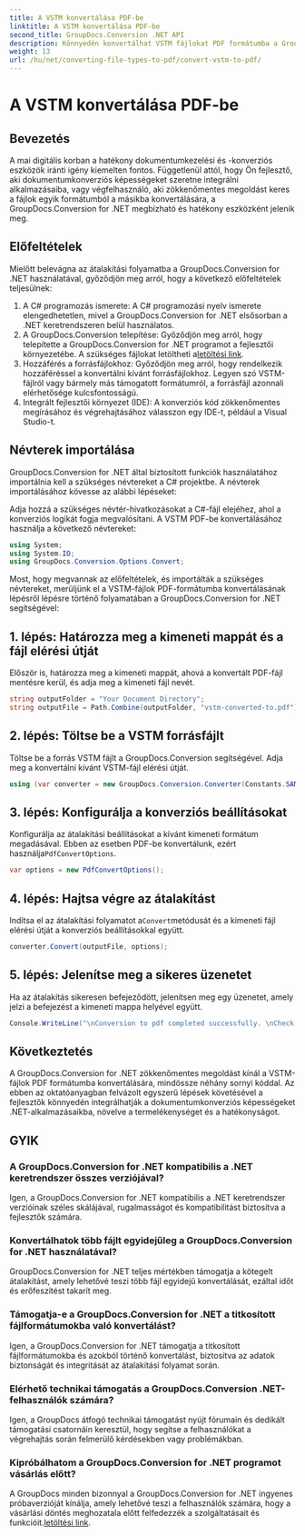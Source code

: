 ```yaml
---
title: A VSTM konvertálása PDF-be
linktitle: A VSTM konvertálása PDF-be
second_title: GroupDocs.Conversion .NET API
description: Könnyedén konvertálhat VSTM fájlokat PDF formátumba a GroupDocs.Conversion for .NET segítségével. Egyszerűsítse dokumentumkezelési folyamatát.
weight: 13
url: /hu/net/converting-file-types-to-pdf/convert-vstm-to-pdf/
---
```


# A VSTM konvertálása PDF-be

## Bevezetés
A mai digitális korban a hatékony dokumentumkezelési és -konverziós eszközök iránti igény kiemelten fontos. Függetlenül attól, hogy Ön fejlesztő, aki dokumentumkonverziós képességeket szeretne integrálni alkalmazásaiba, vagy végfelhasználó, aki zökkenőmentes megoldást keres a fájlok egyik formátumból a másikba konvertálására, a GroupDocs.Conversion for .NET megbízható és hatékony eszközként jelenik meg.
## Előfeltételek
Mielőtt belevágna az átalakítási folyamatba a GroupDocs.Conversion for .NET használatával, győződjön meg arról, hogy a következő előfeltételek teljesülnek:
1. A C# programozás ismerete: A C# programozási nyelv ismerete elengedhetetlen, mivel a GroupDocs.Conversion for .NET elsősorban a .NET keretrendszeren belül használatos.
2.  A GroupDocs.Conversion telepítése: Győződjön meg arról, hogy telepítette a GroupDocs.Conversion for .NET programot a fejlesztői környezetébe. A szükséges fájlokat letöltheti a[letöltési link](https://releases.groupdocs.com/conversion/net/).
3. Hozzáférés a forrásfájlokhoz: Győződjön meg arról, hogy rendelkezik hozzáféréssel a konvertálni kívánt forrásfájlokhoz. Legyen szó VSTM-fájlról vagy bármely más támogatott formátumról, a forrásfájl azonnali elérhetősége kulcsfontosságú.
4. Integrált fejlesztői környezet (IDE): A konverziós kód zökkenőmentes megírásához és végrehajtásához válasszon egy IDE-t, például a Visual Studio-t.

## Névterek importálása
GroupDocs.Conversion for .NET által biztosított funkciók használatához importálnia kell a szükséges névtereket a C# projektbe. A névterek importálásához kövesse az alábbi lépéseket:

Adja hozzá a szükséges névtér-hivatkozásokat a C#-fájl elejéhez, ahol a konverziós logikát fogja megvalósítani. A VSTM PDF-be konvertálásához használja a következő névtereket:
```csharp
using System;
using System.IO;
using GroupDocs.Conversion.Options.Convert;
```

Most, hogy megvannak az előfeltételek, és importálták a szükséges névtereket, merüljünk el a VSTM-fájlok PDF-formátumba konvertálásának lépésről lépésre történő folyamatában a GroupDocs.Conversion for .NET segítségével:
## 1. lépés: Határozza meg a kimeneti mappát és a fájl elérési útját
Először is, határozza meg a kimeneti mappát, ahová a konvertált PDF-fájl mentésre kerül, és adja meg a kimeneti fájl nevét.
```csharp
string outputFolder = "Your Document Directory";
string outputFile = Path.Combine(outputFolder, "vstm-converted-to.pdf");
```
## 2. lépés: Töltse be a VSTM forrásfájlt
Töltse be a forrás VSTM fájlt a GroupDocs.Conversion segítségével. Adja meg a konvertálni kívánt VSTM-fájl elérési útját.
```csharp
using (var converter = new GroupDocs.Conversion.Converter(Constants.SAMPLE_VSTM))
```
## 3. lépés: Konfigurálja a konverziós beállításokat
 Konfigurálja az átalakítási beállításokat a kívánt kimeneti formátum megadásával. Ebben az esetben PDF-be konvertálunk, ezért használja`PdfConvertOptions`.
```csharp
var options = new PdfConvertOptions();
```
## 4. lépés: Hajtsa végre az átalakítást
 Indítsa el az átalakítási folyamatot a`Convert`metódusát és a kimeneti fájl elérési útját a konverziós beállításokkal együtt.
```csharp
converter.Convert(outputFile, options);
```
## 5. lépés: Jelenítse meg a sikeres üzenetet
Ha az átalakítás sikeresen befejeződött, jelenítsen meg egy üzenetet, amely jelzi a befejezést a kimeneti mappa helyével együtt.
```csharp
Console.WriteLine("\nConversion to pdf completed successfully. \nCheck output in {0}", outputFolder);
```

## Következtetés
A GroupDocs.Conversion for .NET zökkenőmentes megoldást kínál a VSTM-fájlok PDF formátumba konvertálására, mindössze néhány sornyi kóddal. Az ebben az oktatóanyagban felvázolt egyszerű lépések követésével a fejlesztők könnyedén integrálhatják a dokumentumkonverziós képességeket .NET-alkalmazásaikba, növelve a termelékenységet és a hatékonyságot.
## GYIK
### A GroupDocs.Conversion for .NET kompatibilis a .NET keretrendszer összes verziójával?
Igen, a GroupDocs.Conversion for .NET kompatibilis a .NET keretrendszer verzióinak széles skálájával, rugalmasságot és kompatibilitást biztosítva a fejlesztők számára.
### Konvertálhatok több fájlt egyidejűleg a GroupDocs.Conversion for .NET használatával?
GroupDocs.Conversion for .NET teljes mértékben támogatja a kötegelt átalakítást, amely lehetővé teszi több fájl egyidejű konvertálását, ezáltal időt és erőfeszítést takarít meg.
### Támogatja-e a GroupDocs.Conversion for .NET a titkosított fájlformátumokba való konvertálást?
Igen, a GroupDocs.Conversion for .NET támogatja a titkosított fájlformátumokba és azokból történő konvertálást, biztosítva az adatok biztonságát és integritását az átalakítási folyamat során.
### Elérhető technikai támogatás a GroupDocs.Conversion .NET-felhasználók számára?
Igen, a GroupDocs átfogó technikai támogatást nyújt fórumain és dedikált támogatási csatornáin keresztül, hogy segítse a felhasználókat a végrehajtás során felmerülő kérdésekben vagy problémákban.
### Kipróbálhatom a GroupDocs.Conversion for .NET programot vásárlás előtt?
 A GroupDocs minden bizonnyal a GroupDocs.Conversion for .NET ingyenes próbaverzióját kínálja, amely lehetővé teszi a felhasználók számára, hogy a vásárlási döntés meghozatala előtt felfedezzék a szolgáltatásait és funkcióit.[letöltési link](https://releases.groupdocs.com/conversion/net/).